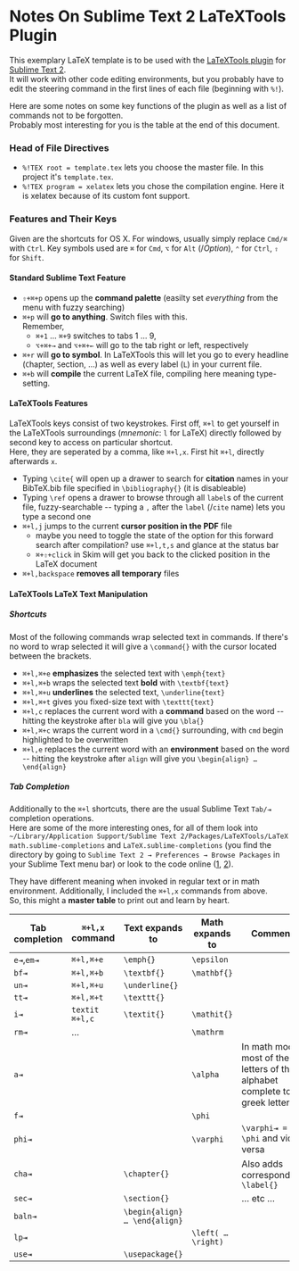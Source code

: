 # Notes On Sublime Text 2 LaTeXTools Plugin
This exemplary LaTeX template is to be used with the [LaTeXTools plugin](https://github.com/SublimeText/LaTeXTools) for [Sublime Text 2](http://www.sublimetext.com/).  
It will work with other code editing environments, but you probably have to edit the steering command in the first lines of each file (beginning with `%!`).

Here are some notes on some key functions of the plugin as well as a list of commands not to be forgotten.  
Probably most interesting for you is the table at the end of this document.

### Head of File Directives
  * `%!TEX root = template.tex` lets you choose the master file. In this project it's `template.tex`.
  * `%!TEX program = xelatex` lets you chose the compilation engine. Here it is xelatex because of its custom font support.

### Features and Their Keys
Given are the shortcuts for OS X. For windows, usually simply replace `Cmd/⌘` with `Ctrl`. Key symbols used are `⌘` for `Cmd`, `⌥` for `Alt` (/*Option*), `⌃` for `Ctrl`, `⇧` for `Shift`.

#### Standard Sublime Text Feature
  * `⇧+⌘+p` opens up the **command palette** (easilty set *everything* from the menu with fuzzy searching)
  * `⌘+p` will **go to anything**. Switch files with this.  
  Remember, 
    * `⌘+1` … `⌘+9` switches to tabs 1 … 9,
    * `⌥+⌘+→` and `⌥+⌘+←` will go to the tab right or left, respectively 
  * `⌘+r` will **go to symbol**. In LaTeXTools this will let you go to every headline (`C`hapter, `S`ection, …) as well as every label (`L`) in your current file.
  * `⌘+b` will **compile** the current LaTeX file, compiling here meaning type-setting.

#### LaTeXTools Features
LaTeXTools keys consist of two keystrokes. First off, `⌘+l` to get yourself in the LaTeXTools surroundings (*mnemonic*: `l` for LaTeX) directly followed by second key to access on particular shortcut.  
Here, they are seperated by a comma, like `⌘+l,x`. First hit `⌘+l`, directly afterwards `x`.

  * Typing `\cite{` will open up a drawer to search for **citation** names in your BibTeX.bib file specified in `\bibliography{}` (it is disableable)
  * Typing `\ref` opens a drawer to browse through all `label`s of the current file, fuzzy-searchable -- typing a `,` after the `label` (/`cite` name) lets you type a second one
  * `⌘+l,j` jumps to the current **cursor position in the PDF** file
    * maybe you need to toggle the state of the option for this forward search after compilation? use `⌘+l,t,s` and glance at the status bar
    * `⌘+⇧+click` in Skim will get you back to the clicked position in the LaTeX document
  * `⌘+l,backspace` **removes all temporary** files

#### LaTeXTools LaTeX Text Manipulation
##### Shortcuts
Most of the following commands wrap selected text in commands. If there's no word to wrap selected it will give a `\command{}` with the cursor located between the brackets.

  * `⌘+l,⌘+e` **emphasizes** the selected text with `\emph{text}`
  * `⌘+l,⌘+b` wraps the selected text **bold** with `\textbf{text}`
  * `⌘+l,⌘+u` **underlines** the selected text, `\underline{text}`
  * `⌘+l,⌘+t` gives you fixed-size text with `\texttt{text}`
  * `⌘+l,c` replaces the current word with a **command** based on the word -- hitting the keystroke after `bla` will give you `\bla{}`
  * `⌘+l,⌘+c` wraps the current word in a `\cmd{}` surrounding, with `cmd` begin highlighted to be overwritten
  * `⌘+l,e` replaces the current word with an **environment** based on the word -- hitting the keystroke after `align` will give you `\begin{align} … \end{align}`

##### Tab Completion
Additionally to the `⌘+l` shortcuts, there are the usual Sublime Text `Tab/⇥` completion operations.  
Here are some of the more interesting ones, for all of them look into `~/Library/Application Support/Sublime Text 2/Packages/LaTeXTools/LaTeX math.sublime-completions` and `LaTeX.sublime-completions` (you find the directory by going to `Sublime Text 2 → Preferences → Browse Packages` in your Sublime Text menu bar) or look to the code online ([1](https://github.com/SublimeText/LaTeXTools/blob/master/LaTeX%20math.sublime-completions), [2](https://github.com/SublimeText/LaTeXTools/blob/master/LaTeX.sublime-completions)).

They have different meaning when invoked in regular text or in math environment. Additionally, I included the `⌘+l,x` commands from above.  
So, this might a **master table** to print out and learn by heart.

| Tab completion  | `⌘+l,x` command | Text expands to           | Math expands to  | Comment | 
| --------------- | ----------- |-------------| -----| --- |
| `e⇥`,`em⇥`    | `⌘+l,⌘+e` | `\emph{}` | `\epsilon` | | 
| `bf⇥`          | `⌘+l,⌘+b` | `\textbf{}`      |   `\mathbf{}` | | 
| `un⇥`          | `⌘+l,⌘+u` | `\underline{}` | | | 
| `tt⇥`          | `⌘+l,⌘+t` |  `\texttt{}` | | | 
| `i⇥`           | `textit ⌘+l,c` |  `\textit{}`      |    `\mathit{}` | | 
| `rm⇥`          | … | | `\mathrm` | |
| `a⇥`           | | | `\alpha` | In math mode, most of the letters of the alphabet complete to greek letters | 
| `f⇥`           | | | `\phi`| | 
| `phi⇥`         | | | `\varphi` | `\varphi⇥ = \phi` and vice versa |
| `cha⇥`         | | `\chapter{}` || Also adds corresponding `\label{}` |
| `sec⇥`         | | `\section{}`|| … etc … |
| `baln⇥`        | | `\begin{align} … \end{align}` || | 
| `lp⇥`          | | | `\left( … \right)` | | 
| `use⇥`         | | `\usepackage{}` || |
